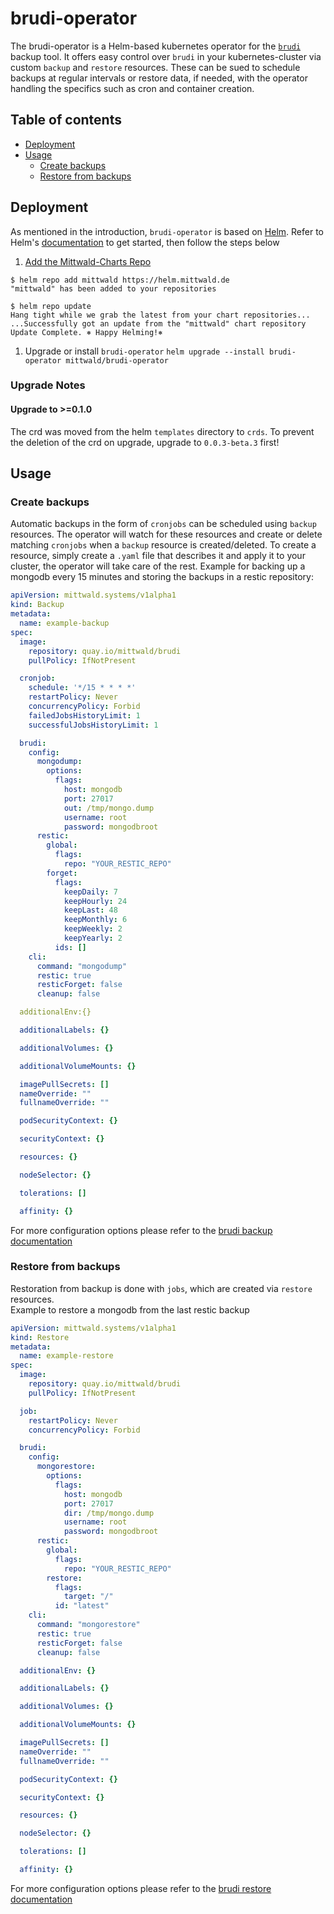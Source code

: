 # brudi-operator

The brudi-operator is a Helm-based kubernetes operator for the [`brudi`](https://github.com/mittwald/brudi) backup tool. It offers easy control over `brudi` in your kubernetes-cluster via custom `backup` and `restore` resources. These can be sued to schedule backups at regular intervals or restore data, if needed, with the operator handling the specifics such as cron and container creation.

## Table of contents

* [Deployment](#deployment)
* [Usage](#usage)
  * [Create backups](#create-backups)
  * [Restore from backups](#restore-from-backups)

## Deployment

As mentioned in the introduction, `brudi-operator` is based on [Helm](https://helm.sh/). Refer to Helm's [documentation](documentation) to get started, then follow the steps below

1. [Add the Mittwald-Charts Repo](https://github.com/mittwald/helm-charts)

```shell
$ helm repo add mittwald https://helm.mittwald.de
"mittwald" has been added to your repositories

$ helm repo update
Hang tight while we grab the latest from your chart repositories...
...Successfully got an update from the "mittwald" chart repository
Update Complete. ⎈ Happy Helming!⎈
```

1. Upgrade or install `brudi-operator` `helm upgrade --install brudi-operator mittwald/brudi-operator`

### Upgrade Notes

#### Upgrade to >=0.1.0
The crd was moved from the helm `templates` directory to `crds`. To prevent the deletion of the crd on upgrade, upgrade to `0.0.3-beta.3` first!

## Usage

### Create backups

Automatic backups in the form of `cronjobs` can be scheduled using `backup` resources. The operator will watch for these resources and create or delete matching `cronjobs` when a `backup` resource is created/deleted. To create a resource, simply create a `.yaml` file that describes it and apply it to your cluster, the operator will take care of the rest.
Example for backing up a mongodb every 15 minutes and storing the backups in a restic repository:

```yaml
apiVersion: mittwald.systems/v1alpha1
kind: Backup
metadata:
  name: example-backup
spec:
  image:
    repository: quay.io/mittwald/brudi
    pullPolicy: IfNotPresent

  cronjob:
    schedule: '*/15 * * * *'
    restartPolicy: Never
    concurrencyPolicy: Forbid
    failedJobsHistoryLimit: 1
    successfulJobsHistoryLimit: 1

  brudi:
    config:
      mongodump:
        options:
          flags:
            host: mongodb
            port: 27017
            out: /tmp/mongo.dump
            username: root
            password: mongodbroot
      restic:
        global:
          flags:
            repo: "YOUR_RESTIC_REPO"
        forget:
          flags:
            keepDaily: 7
            keepHourly: 24
            keepLast: 48
            keepMonthly: 6
            keepWeekly: 2
            keepYearly: 2
          ids: []
    cli:
      command: "mongodump"
      restic: true
      resticForget: false
      cleanup: false

  additionalEnv:{}

  additionalLabels: {}

  additionalVolumes: {}

  additionalVolumeMounts: {}

  imagePullSecrets: []
  nameOverride: ""
  fullnameOverride: ""

  podSecurityContext: {}

  securityContext: {}

  resources: {}

  nodeSelector: {}

  tolerations: []

  affinity: {}
```

For more configuration options please refer to the [brudi backup documentation](https://github.com/mittwald/brudi#sources)

### Restore from backups

Restoration from backup is done with `jobs`, which are created via `restore` resources.  
Example to restore a mongodb from the last restic backup

```yaml
apiVersion: mittwald.systems/v1alpha1
kind: Restore
metadata:
  name: example-restore
spec:
  image:
    repository: quay.io/mittwald/brudi
    pullPolicy: IfNotPresent

  job:
    restartPolicy: Never
    concurrencyPolicy: Forbid

  brudi:
    config:
      mongorestore:
        options:
          flags:
            host: mongodb
            port: 27017
            dir: /tmp/mongo.dump
            username: root
            password: mongodbroot
      restic:
        global:
          flags:
            repo: "YOUR_RESTIC_REPO"
        restore:
          flags:
            target: "/"
          id: "latest"
    cli:
      command: "mongorestore"
      restic: true
      resticForget: false
      cleanup: false

  additionalEnv: {}

  additionalLabels: {}

  additionalVolumes: {}

  additionalVolumeMounts: {}

  imagePullSecrets: []
  nameOverride: ""
  fullnameOverride: ""

  podSecurityContext: {}

  securityContext: {}

  resources: {}

  nodeSelector: {}

  tolerations: []

  affinity: {}
```

For more configuration options please refer to the [brudi restore documentation](https://github.com/mittwald/brudi#restoring-from-backup)
